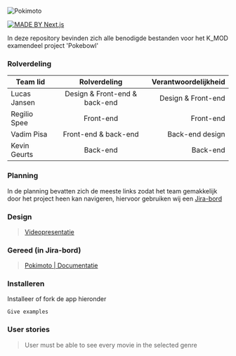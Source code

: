 ![Pokimoto](https://i.imgur.com/x8pkOWY.png)

[![MADE BY Next.js](https://img.shields.io/badge/MADE%20BY%20Next.js-000000.svg?style=flat&logo=Next.js&labelColor=000)](https://nextjs.org/)

In deze repository bevinden zich alle benodigde bestanden voor het K_MOD examendeel project 'Pokebowl'

### Rolverdeling

| Team lid      | Rolverdeling  | Verantwoordelijkheid |
| ------------- |:-------------:| -----:|
| Lucas Jansen     | Design & Front-end & back-end | Design & Front-end |
| Regilio Spee      | Front-end     |   Front-end |
| Vadim Pisa | Front-end & back-end |   Back-end design |
| Kevin Geurts | Back-end    |    Back-end |

### Planning
In de planning bevatten zich de meeste links zodat het team gemakkelijk door het project heen kan navigeren, hiervoor gebruiken wij een [Jira-bord](https://wlaj.atlassian.net/secure/RapidBoard.jspa?rapidView=7&projectKey=POKI&selectedIssue=POKI-5&atlOrigin=eyJpIjoiMGRiYzNmNGZiNjMzNDQzMGExZWJhOWM1MDhmZjkwNmMiLCJwIjoiaiJ9)

### Design
 
 > [Videopresentatie](https://youtu.be/NJQgT6OU364)
 
 ### Gereed (in Jira-bord)
 
 > [Pokimoto | Documentatie](https://docs.google.com/document/d/1gEKKa4inJEiDDlx7E4xLKw7DUX5FPZNvJ2ANABqBQ34/edit?usp=sharing)

### Installeren

Installeer of fork de app hieronder

```
Give examples
```
 
 ### User stories

> User must be able to see every movie in the selected genre
